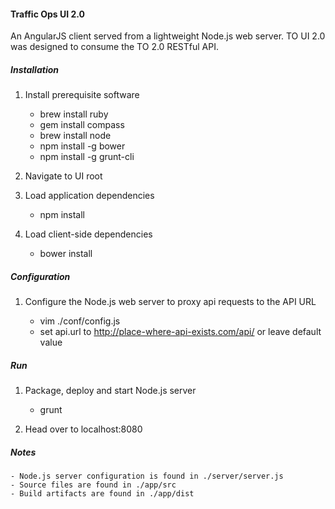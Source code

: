#### Traffic Ops UI 2.0

An AngularJS client served from a lightweight Node.js web server. TO UI 2.0 was designed to consume the TO 2.0 RESTful API.

##### Installation

1. Install prerequisite software

    - brew install ruby
    - gem install compass
    - brew install node
    - npm install -g bower
    - npm install -g grunt-cli
    
2. Navigate to UI root

3. Load application dependencies

    - npm install

4. Load client-side dependencies

    - bower install
    
##### Configuration

1. Configure the Node.js web server to proxy api requests to the API URL

    - vim ./conf/config.js
    - set api.url to http://place-where-api-exists.com/api/ or leave default value
    
##### Run

1. Package, deploy and start Node.js server

    - grunt

2. Head over to localhost:8080

##### Notes

    - Node.js server configuration is found in ./server/server.js
    - Source files are found in ./app/src
    - Build artifacts are found in ./app/dist
